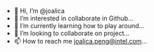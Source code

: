 - 👋 Hi, I’m @joalica
- 👀 I’m interested in collaborate in Github...
- 🌱 I’m currently learning how to play around...
- 💞️ I’m looking to collaborate on project...
- 📫 How to reach me joalica.peng@intel.com...

<!---
joalica/joalica is a ✨ special ✨ repository because its `README.md` (this file) appears on your GitHub profile.
You can click the Preview link to take a look at your changes.
--->
